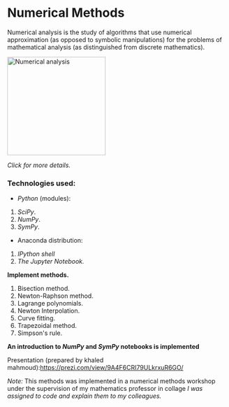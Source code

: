 # Numerical Methods
 Numerical analysis is the study of algorithms that use numerical approximation (as opposed to symbolic manipulations) for the problems of mathematical analysis (as distinguished from discrete mathematics).

<a href="https://en.wikipedia.org/wiki/Numerical_analysis">
  <img src="https://ocw.mit.edu/courses/mathematics/18-330-introduction-to-numerical-analysis-spring-2012/18-330s12.jpg" alt="Numerical analysis" style="width:225px;border:0;">
</a>

*Click for more details.*
### Technologies used:
  - *Python* (modules):
   1. *SciPy*.
   2. *NumPy*.
   3. *SymPy*.
  - Anaconda distribution:
   1. *IPython shell*
   2. *The Jupyter Notebook.*

**Implement methods.**
   1. Bisection method.
   2. Newton-Raphson method.
   3. Lagrange polynomials.
   4. Newton Interpolation.
   5. Curve fitting.
   6. Trapezoidal method.
   7. Simpson's rule.

**An introduction to *NumPy* and *SymPy* notebooks is implemented**

Presentation (prepared by khaled mahmoud):https://prezi.com/view/9A4F6CRI79ULkrxuR6GO/

*Note:*
This methods was implemented in a numerical methods workshop under the supervision of my mathematics professor in collage _I was assigned to code and explain them to my colleagues._

